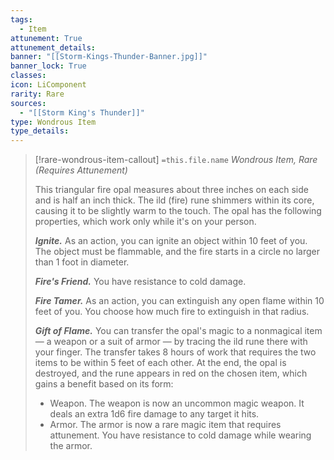 ```yaml
---
tags:
  - Item
attunement: True
attunement_details: 
banner: "[[Storm-Kings-Thunder-Banner.jpg]]"
banner_lock: True
classes:
icon: LiComponent
rarity: Rare
sources:
  - "[[Storm King's Thunder]]"
type: Wondrous Item
type_details: 
---
```

>[!rare-wondrous-item-callout] `=this.file.name`
>*Wondrous Item, Rare (Requires Attunement)*
>
>This triangular fire opal measures about three inches on each side and is half an inch thick. The ild (fire) rune shimmers within its core, causing it to be slightly warm to the touch. The opal has the following properties, which work only while it's on your person.
>
>***Ignite.*** As an action, you can ignite an object within 10 feet of you. The object must be flammable, and the fire starts in a circle no larger than 1 foot in diameter.
>
>***Fire's Friend.*** You have resistance to cold damage.
>
>***Fire Tamer.*** As an action, you can extinguish any open flame within 10 feet of you. You choose how much fire to extinguish in that radius.
>
>***Gift of Flame.*** You can transfer the opal's magic to a nonmagical item — a weapon or a suit of armor — by tracing the ild rune there with your finger. The transfer takes 8 hours of work that requires the two items to be within 5 feet of each other. At the end, the opal is destroyed, and the rune appears in red on the chosen item, which gains a benefit based on its form:
>
>* Weapon. The weapon is now an uncommon magic weapon. It deals an extra 1d6 fire damage to any target it hits.
>* Armor. The armor is now a rare magic item that requires attunement. You have resistance to cold damage while wearing the armor.
>
>
